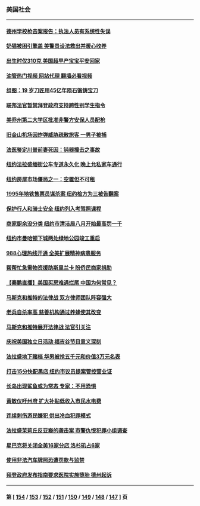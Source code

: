 ### 美国社会
---
#### [德州学校枪击案报告：执法人员有系统性失误](../../pages/ncid1078160/n13783105.md?07180845) 
#### [奶猫被困引擎盖 美警员设法救出并暖心收养](../../pages/ncid1078160/n13782165.md?07180845) 
#### [出生时仅310克 美国超早产宝宝平安回家](../../pages/ncid1078160/n13782154.md?07180845) 
#### [油管热门视频 网站代理 翻墙必看视频](http://209.222.30.114:81/youtube.html?07180845)
#### [组图：19 岁刀匠用45亿年陨石锻铸宝刀](../../pages/ncid1078160/n13782261.md?07180845) 
#### [联邦法官暂禁拜登政府支持跨性别学生指令](../../pages/ncid1078160/n13782409.md?07180845) 
#### [美乔州第二大学区批准非警方安保人员配枪](../../pages/ncid1078160/n13782424.md?07180845) 
#### [旧金山机场因炸弹威胁疏散旅客 一男子被捕](../../pages/ncid1078160/n13782340.md?07180845) 
#### [法医鉴定川普前妻死因：钝器撞击之事故](../../pages/ncid1078160/n13782289.md?07180845) 
#### [纽约法拉盛缅街公车专道永久化 晚上允私家车通行](../../pages/ncid1078160/n13782037.md?07180845) 
#### [纽约房屋市场僵局之一：空置但不可租](../../pages/ncid1078160/n13782060.md?07180845) 
#### [1995年地铁售票员谋杀案 纽约检方为三被告翻案](../../pages/ncid1078160/n13782062.md?07180845) 
#### [保护行人和骑士安全 纽约列入考驾照课程](../../pages/ncid1078160/n13782059.md?07180845) 
#### [商家厨余没分类 纽约市清洁局八月开始最高罚一千](../../pages/ncid1078160/n13782072.md?07180845) 
#### [纽约市曼哈顿下城两处绿地公园竣工重启](../../pages/ncid1078160/n13782068.md?07180845) 
#### [988心理热线开通 全美扩展精神病患服务](../../pages/ncid1078160/n13781358.md?07180845) 
#### [帮帮忙急需物资援助斯里兰卡 盼侨民商家捐助](../../pages/ncid1078160/n13781916.md?07180845) 
#### [【秦鹏直播】美国买房难遇烂尾 中国为何常见？](../../pages/ncid1078160/n13781552.md?07180845) 
#### [马斯克和推特的法律战 双方律师团队阵容强大](../../pages/ncid1078160/n13781799.md?07180845) 
#### [老兵自杀率高 慈善机构通过养蜂使其改变](../../pages/ncid1078160/n13781619.md?07180845) 
#### [马斯克和推特展开法律战 法官引关注](../../pages/ncid1078160/n13781693.md?07180845) 
#### [庆祝美国独立日活动 福吉谷节目意义深刻](../../pages/ncid1078160/n13781771.md?07180845) 
#### [法拉盛地下赌档 华男被抢五千元和价值3万元名表](../../pages/ncid1078160/n13781285.md?07180845) 
#### [打击15分快配黑店 纽约市议员提案管控营业证](../../pages/ncid1078160/n13781312.md?07180845) 
#### [长岛出现鲨鱼或为常态 专家：不用恐惧](../../pages/ncid1078160/n13781257.md?07180845) 
#### [黄敏仪吁州府 扩大补贴低收入市民水电费](../../pages/ncid1078160/n13781258.md?07180845) 
#### [连续刺伤游民嫌犯 供出冷血犯罪模式](../../pages/ncid1078160/n13781279.md?07180845) 
#### [法拉盛茉莉丘反亚裔的袭击案 市警仇恨犯罪小组调查](../../pages/ncid1078160/n13781281.md?07180845) 
#### [星巴克将关闭全美16家分店 洛杉矶占6家](../../pages/ncid1078160/n13781254.md?07180845) 
#### [使用非法汽车牌照恐遭罚款与监禁](../../pages/ncid1078160/n13781178.md?07180845) 
#### [拜登政府发布指南要求医院实施堕胎 德州起诉](../../pages/ncid1078160/n13781062.md?07180845) 

---
#### 第 [ [154](./154.md?07180845) / [153](./153.md?07180845) / [152](./152.md?07180845) / [151](./151.md?07180845) / [150](./150.md?07180845) / [149](./149.md?07180845) / [148](./148.md?07180845) / [147](./147.md?07180845) ] 页
